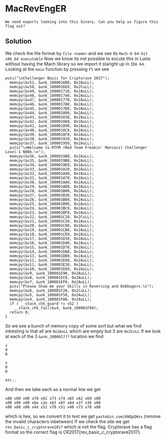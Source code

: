 # MacRevEngER

`We need experts looking into this binary. Can you help us figure this flag out?`

## Solution

We check the file format by `file <name>` and we see its `Mach-O 64-bit x86_64 executable`
Now we know its not possible to excute this in Lunix without having the Mach library so we import it staright up in `IDA 64`.
Looking at the `main` function by pressing `F5` we see
```
puts("\nChallenger Basic for Criptorave 2017");
  memcpy(&v51, &unk_1000016B0, 0x2AuLL);
  memcpy(&v50, &unk_1000016E0, 0x2CuLL);
  memcpy(&v49, &unk_100001710, 0x2AuLL);
  memcpy(&v48, &unk_100001740, 0x2AuLL);
  memcpy(&v47, &unk_100001770, 0x2AuLL);
  memcpy(&v46, &unk_1000017A0, 0x2AuLL);
  memcpy(&v45, &unk_1000017D0, 0x2AuLL);
  memcpy(&v44, &unk_100001800, 0x2AuLL);
  memcpy(&v43, &unk_100001830, 0x2AuLL);
  memcpy(&v42, &unk_100001860, 0x2AuLL);
  memcpy(&v41, &unk_100001890, 0x2AuLL);
  memcpy(&v40, &unk_1000018C0, 0x2AuLL);
  memcpy(&v39, &unk_1000018F0, 0x2AuLL);
  memcpy(&v38, &unk_100001920, 0x2AuLL);
  memcpy(&v37, &unk_100001950, 0x2AuLL);
  puts("\nWelcome to RTFM (Red Team Freakin' Maniacs) Challenger Level-1 N00b.\n");
  memcpy(&v36, &unk_100001980, 0x2AuLL);
  memcpy(&v35, &unk_1000019B0, 0x2AuLL);
  memcpy(&v34, &unk_1000019E0, 0x2AuLL);
  memcpy(&v33, &unk_100001A10, 0x2AuLL);
  memcpy(&v32, &unk_100001A40, 0x2AuLL);
  memcpy(&v31, &unk_100001A70, 0x2AuLL);
  memcpy(&v30, &unk_100001AA0, 0x2AuLL);
  memcpy(&v29, &unk_100001AD0, 0x2AuLL);
  memcpy(&v28, &unk_100001B00, 0x2AuLL);
  memcpy(&v27, &unk_100001B30, 0x2AuLL);
  memcpy(&v26, &unk_100001B60, 0x2AuLL);
  memcpy(&v25, &unk_100001B90, 0x2AuLL);
  memcpy(&v24, &unk_100001BC0, 0x2AuLL);
  memcpy(&v23, &unk_100001BF0, 0x2AuLL);
  memcpy(&v22, &unk_100001C20, 0x2CuLL);
  memcpy(&v21, &unk_100001C50, 0x2AuLL);
  memcpy(&v20, &unk_100001C80, 0x2AuLL);
  memcpy(&v19, &unk_100001CB0, 0x2AuLL);
  memcpy(&v18, &unk_100001CE0, 0x2AuLL);
  memcpy(&v17, &unk_100001D10, 0x2AuLL);
  memcpy(&v16, &unk_100001D40, 0x2AuLL);
  memcpy(&v15, &unk_100001D70, 0x2AuLL);
  memcpy(&v14, &unk_100001DA0, 0x2AuLL);
  memcpy(&v13, &unk_100001DD0, 0x2AuLL);
  memcpy(&v12, &unk_100001E00, 0x2AuLL);
  memcpy(&v11, &unk_100001E30, 0x2AuLL);
  memcpy(&v10, &unk_100001E60, 0x2AuLL);
  memcpy(&v9, &unk_100001E90, 0x2AuLL);
  memcpy(&v8, &unk_100001EC0, 0x2AuLL);
  memcpy(&v7, &unk_100001EF0, 0x2AuLL);
  puts("Please Show me your Skills in Reversing and Debbugers.\n");
  memcpy(&v6, &unk_100001F20, 0x2CuLL);
  memcpy(&v5, &unk_100001F50, 0x2AuLL);
  memcpy(&v4, &unk_100001F80, 0x2AuLL);
  if ( __stack_chk_guard != v52 )
    __stack_chk_fail(&v4, &unk_100001F80);
  return 0;
}
```
So we see a bunch of memory copy of some sort but what we find intresting is that all are `0x2AuLL` which are empty but 3 are `0x2CuLL` 
If we look at each of the 3 `&unk_100001???` location we find
```
x
0
0

x
0
0

etc..

```
And then we take each as a normal line we get
```
x00 x00 x00 x70 x61 x73 x74 x65 x62 x69 x00
x00 x00 x00 x6e x2e x63 x6f x6d x2f x36 x00
x00 x00 x00 x4e x51 x70 x51 x48 x73 x78 x00
```
which is hex, so we convert it to text we get `pastebin.com/6NQpQHsx` (remove the invalid characters inbetween)
If we check the site we get `rev_basic_c_cryptorave2017` which is not the flag. Cryptorave has a flag format so the correct flag is CR2017{rev_basic_c_cryptorave2017}.




